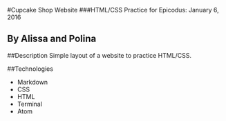 #Cupcake Shop Website
###HTML/CSS Practice for Epicodus: January 6, 2016
## By Alissa and Polina

##Description
Simple layout of a website to practice HTML/CSS.

##Technologies
* Markdown
* CSS
* HTML
* Terminal
* Atom
